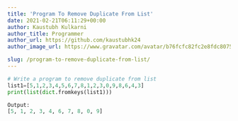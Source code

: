 ```yaml
---
title: 'Program To Remove Duplicate From List'
date: 2021-02-21T06:11:29+00:00
author: Kaustubh Kulkarni
author_title: Programmer
author_url: https://github.com/kaustubhk24
author_image_url: https://www.gravatar.com/avatar/b76fcfc82fc2e8fdc8075636f1735f61?s=200

slug: /program-to-remove-duplicate-from-list/
---
```

```python title="file.py"
# Write a program to remove duplicate from list
list1=[5,1,2,3,4,5,6,7,8,1,2,3,0,9,8,6,4,3]
print(list(dict.fromkeys(list1)))
```

```python title="file.py"
Output:
[5, 1, 2, 3, 4, 6, 7, 8, 0, 9]

```